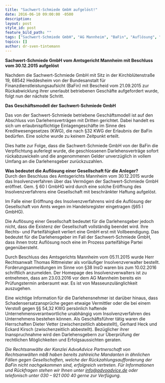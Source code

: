 ```yaml
---
title: "Sachwert-Schmiede GmbH aufgelöst!"
date: 2016-06-10 09:00:00 -0500
description:
layout: post
style_id: post
feature_bild_path: ""
tags: ["Sachwert-Schmiede GmbH", "AG Mannheim", "BaFin", "Auflösung", "Anleger", "Bank- und Kapitalmarktrecht", "Insolvenzverfahren", "AdvoAdvice Partnerschaft von Rechtsanwälten mbB"]
topics: []
author: dr-sven-tintemann
---
```


 **Sachwert-Schmiede GmbH vom Amtsgericht Mannheim mit Beschluss vom 30.12.2015 aufgelöst**

Nachdem die Sachwert-Schmiede GmbH mit Sitz in der Kirchblütenstraße 19, 68542 Heddesheim von der Bundesanstalt für Finanzdienstleistungsaufsicht (BaFin) mit Bescheid vom 21.09.2015 zur Rückabwicklung ihrer unerlaubt betriebenen Geschäfte aufgefordert wurde, folgt nun der nächste Schritt.

**Das Geschäftsmodell der Sachwert-Schmiede GmbH**

Das von der Sachwert-Schmiede betriebene Geschäftsmodell ist auf den Abschluss von Darlehensverträgen mit Dritten gerichtet. Dabei handelt es sich um erlaubnispflichtige Einlagengeschäfte im Sinne des Kreditwesengesetzes (KWG), die nach §32 KWG der Erlaubnis der BaFin bedürfen. Eine solche wurde zu keinem Zeitpunkt erteilt.

Dies hatte zur Folge, dass die Sachwert-Schmiede GmbH von der BaFin die Verpflichtung auferlegt wurde, die geschlossenen Darlehensverträge sofort rückabzuwickeln und die angenommenen Gelder unverzüglich in vollem Umfang an die Darlehensgeber zurückzuzahlen.

**Was bedeutet die Auflösung einer Gesellschaft für die Anleger?**  
Durch den Beschluss des Amtsgerichts Mannheim vom 30.12.2015 wurde das Insolvenzverfahren über das Vermögen der Sachwert-Schmiede GmbH eröffnet. Gem. § 60 I GmbHG wird durch eine solche Eröffnung des Insolvenzverfahrens eine Gesellschaft mit beschränkter Haftung aufgelöst.

Im Falle einer Eröffnung des Insolvenzverfahrens wird die Auflösung der Gesellschaft von Amts wegen im Handelsregister eingetragen (§65 I GmbHG).

Die Auflösung einer Gesellschaft bedeutet für die Darlehensgeber jedoch nicht, dass die Existenz der Gesellschaft vollständig beendet wird. Ihre Rechts- und Parteifähigkeit verliert eine GmbH erst mit Vollbeendigung. Das bedeutet für die Darlehensgeber im Fall der Sachwert-Schmiede GmbH, dass ihnen trotz Auflösung noch eine im Prozess parteifähige Partei gegenübersteht.

Durch Beschluss des Amtsgerichts Mannheim vom 05.11.2015 wurde Herr Rechtsanwalt Thomas Rittmeister als vorläufiger Insolvenzverwalter bestellt. Forderungsanmeldungen im Sinne von §38 InsO waren bis zum 10.02.2016 schriftlich anzumelden. Der Homepage des Insolvenzverwalters ist zu entnehmen, dass am 23.03.2016 vor dem AG Mannheim bereits ein Prüfungstermin anberaumt war. Es ist von Masseunzulänglichkeit auszugehen.

Eine wichtige Information für die Darlehensnehmer ist darüber hinaus, dass Schadensersatzansprüche gegen etwaige Vermittler oder die bei einem Verstoß gegen §§ 54,32 KWG persönlich haftende Unternehmensverantwortliche unabhängig vom Insolvenzverfahren des Unternehmens bestehen können. Als Geschäftsführer tätig waren die Herrschaften Dieter Vetter (zwischenzeitlich abbestellt), Gerhard Heck und Eckard Kirsch (zwischenzeitlich abbestellt). Bezüglicher ihrer Inanspruchnahme wird den Darlehensgebern zur Überprüfung der rechtlichen Möglichkeiten und Erfolgsaussichten geraten.

_Die Rechtsanwälte der Kanzlei AdvoAdvice Partnerschaft von Rechtsanwälten mbB haben bereits zahlreiche Mandanten in ähnlichen Fällen gegen Gesellschaften, welche der Rückzahlungsaufforderung der BaFin nicht nachgekommen sind, erfolgreich vertreten. Für Informationen und Rückfragen stehen wir Ihnen unter [info@advoadvice.de](mailto:info@advoadvice.de) oder telefonisch unter 030 – 921 000 40 gerne zur Verfügung._

